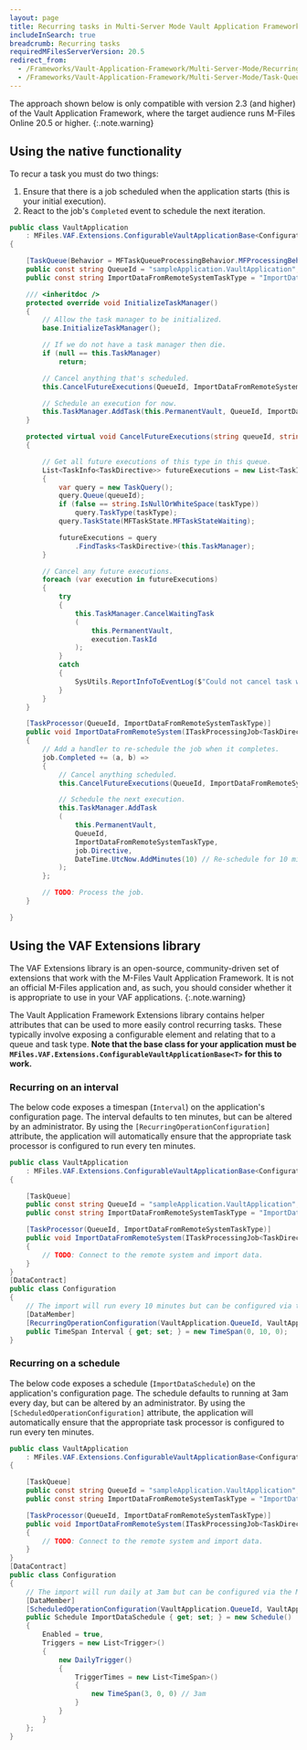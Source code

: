 ```yaml
---
layout: page
title: Recurring tasks in Multi-Server Mode Vault Application Framework applications
includeInSearch: true
breadcrumb: Recurring tasks
requiredMFilesServerVersion: 20.5
redirect_from:
  - /Frameworks/Vault-Application-Framework/Multi-Server-Mode/Recurring-Tasks/
  - /Frameworks/Vault-Application-Framework/Multi-Server-Mode/Task-Queues/Recurring-Tasks/
---
```


The approach shown below is only compatible with version 2.3 (and higher) of the Vault Application Framework, where the target audience runs M-Files Online 20.5 or higher.
{:.note.warning}

## Using the native functionality

To recur a task you must do two things:

1. Ensure that there is a job scheduled when the application starts (this is your initial execution).
2. React to the job's `Completed` event to schedule the next iteration.

```csharp
public class VaultApplication
	: MFiles.VAF.Extensions.ConfigurableVaultApplicationBase<Configuration>
{

	[TaskQueue(Behavior = MFTaskQueueProcessingBehavior.MFProcessingBehaviorConcurrent, MaxConcurrency = 10)]
	public const string QueueId = "sampleApplication.VaultApplication";
	public const string ImportDataFromRemoteSystemTaskType = "ImportDataFromRemoteSystem";

	/// <inheritdoc />
	protected override void InitializeTaskManager()
	{
		// Allow the task manager to be initialized.
		base.InitializeTaskManager();

		// If we do not have a task manager then die.
		if (null == this.TaskManager)
			return;

		// Cancel anything that's scheduled.
		this.CancelFutureExecutions(QueueId, ImportDataFromRemoteSystemTaskType);

		// Schedule an execution for now.
		this.TaskManager.AddTask(this.PermanentVault, QueueId, ImportDataFromRemoteSystemTaskType);
	}

	protected virtual void CancelFutureExecutions(string queueId, string taskType = null)
	{

		// Get all future executions of this type in this queue.
		List<TaskInfo<TaskDirective>> futureExecutions = new List<TaskInfo<TaskDirective>>();
		{
			var query = new TaskQuery();
			query.Queue(queueId);
			if (false == string.IsNullOrWhiteSpace(taskType))
				query.TaskType(taskType);
			query.TaskState(MFTaskState.MFTaskStateWaiting);

			futureExecutions = query
				.FindTasks<TaskDirective>(this.TaskManager);
		}

		// Cancel any future executions.
		foreach (var execution in futureExecutions)
		{
			try
			{
				this.TaskManager.CancelWaitingTask
				(
					this.PermanentVault,
					execution.TaskId
				);
			}
			catch
			{
				SysUtils.ReportInfoToEventLog($"Could not cancel task with id {execution.TaskId}");
			}
		}
	}

	[TaskProcessor(QueueId, ImportDataFromRemoteSystemTaskType)]
	public void ImportDataFromRemoteSystem(ITaskProcessingJob<TaskDirective> job)
	{
		// Add a handler to re-schedule the job when it completes.
		job.Completed += (a, b) =>
		{
			// Cancel anything scheduled.
			this.CancelFutureExecutions(QueueId, ImportDataFromRemoteSystemTaskType);

			// Schedule the next execution.
			this.TaskManager.AddTask
			(
				this.PermanentVault,
				QueueId, 
				ImportDataFromRemoteSystemTaskType, 
				job.Directive, 
				DateTime.UtcNow.AddMinutes(10) // Re-schedule for 10 minutes
			);
		};

		// TODO: Process the job.
	}

}
```

## Using the VAF Extensions library

The VAF Extensions library is an open-source, community-driven set of extensions that work with the M-Files Vault Application Framework.  It is not an official M-Files application and, as such, you should consider whether it is appropriate to use in your VAF applications.
{:.note.warning}

The Vault Application Framework Extensions library contains helper attributes that can be used to more easily control recurring tasks.  These typically involve exposing a configurable element and relating that to a queue and task type.  **Note that the base class for your application must be `MFiles.VAF.Extensions.ConfigurableVaultApplicationBase<T>` for this to work.**

### Recurring on an interval

The below code exposes a timespan (`Interval`) on the application's configuration page.  The interval defaults to ten minutes, but can be altered by an administrator.  By using the `[RecurringOperationConfiguration]` attribute, the application will automatically ensure that the appropriate task processor is configured to run every ten minutes.

```csharp
public class VaultApplication
	: MFiles.VAF.Extensions.ConfigurableVaultApplicationBase<Configuration>
{

	[TaskQueue]
	public const string QueueId = "sampleApplication.VaultApplication";
	public const string ImportDataFromRemoteSystemTaskType = "ImportDataFromRemoteSystem";

	[TaskProcessor(QueueId, ImportDataFromRemoteSystemTaskType)]
	public void ImportDataFromRemoteSystem(ITaskProcessingJob<TaskDirective> job)
	{
		// TODO: Connect to the remote system and import data.
	}
}
[DataContract]
public class Configuration
{
	// The import will run every 10 minutes but can be configured via the M-Files Admin software.
	[DataMember]
	[RecurringOperationConfiguration(VaultApplication.QueueId, VaultApplication.ImportDataFromRemoteSystemTaskType)]
	public TimeSpan Interval { get; set; } = new TimeSpan(0, 10, 0);
}
```

### Recurring on a schedule

The below code exposes a schedule (`ImportDataSchedule`) on the application's configuration page.  The schedule defaults to running at 3am every day, but can be altered by an administrator.  By using the `[ScheduledOperationConfiguration]` attribute, the application will automatically ensure that the appropriate task processor is configured to run every ten minutes.

```csharp
public class VaultApplication
	: MFiles.VAF.Extensions.ConfigurableVaultApplicationBase<Configuration>
{

	[TaskQueue]
	public const string QueueId = "sampleApplication.VaultApplication";
	public const string ImportDataFromRemoteSystemTaskType = "ImportDataFromRemoteSystem";

	[TaskProcessor(QueueId, ImportDataFromRemoteSystemTaskType)]
	public void ImportDataFromRemoteSystem(ITaskProcessingJob<TaskDirective> job)
	{
		// TODO: Connect to the remote system and import data.
	}
}
[DataContract]
public class Configuration
{
	// The import will run daily at 3am but can be configured via the M-Files Admin software.
	[DataMember]
	[ScheduledOperationConfiguration(VaultApplication.QueueId, VaultApplication.ImportDataFromRemoteSystemTaskType)]
	public Schedule ImportDataSchedule { get; set; } = new Schedule()
	{
		Enabled = true,
		Triggers = new List<Trigger>()
		{
			new DailyTrigger()
			{
				TriggerTimes = new List<TimeSpan>()
				{
					new TimeSpan(3, 0, 0) // 3am
				}
			}
		}
	};
}
```

